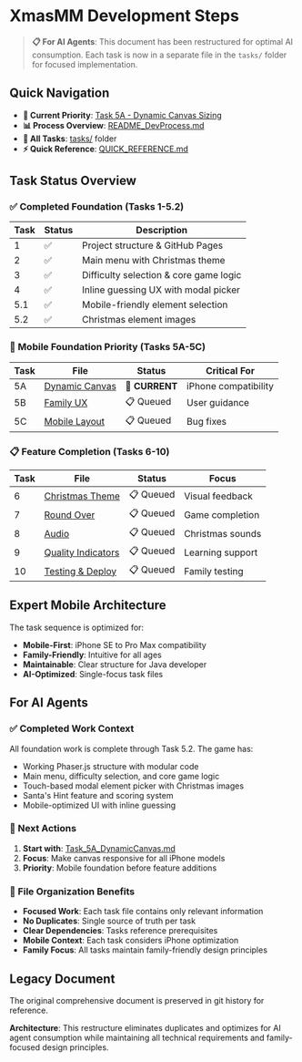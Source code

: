 # XmasMM Development Steps

> **📋 For AI Agents**: This document has been restructured for optimal AI consumption. Each task is now in a separate file in the `tasks/` folder for focused implementation.

## Quick Navigation
- **🎯 Current Priority**: [Task 5A - Dynamic Canvas Sizing](tasks/Task_5A_DynamicCanvas.md)
- **📊 Process Overview**: [README_DevProcess.md](README_DevProcess.md)
- **📁 All Tasks**: [tasks/](tasks/) folder
- **⚡ Quick Reference**: [QUICK_REFERENCE.md](QUICK_REFERENCE.md)

## Task Status Overview

### ✅ Completed Foundation (Tasks 1-5.2)
| Task | Status | Description |
|------|--------|-------------|
| 1 | ✅ | Project structure & GitHub Pages |
| 2 | ✅ | Main menu with Christmas theme |
| 3 | ✅ | Difficulty selection & core game logic |
| 4 | ✅ | Inline guessing UX with modal picker |
| 5.1 | ✅ | Mobile-friendly element selection |
| 5.2 | ✅ | Christmas element images |

### 🎯 Mobile Foundation Priority (Tasks 5A-5C)
| Task | File | Status | Critical For |
|------|------|--------|--------------|
| 5A | [Dynamic Canvas](tasks/Task_5A_DynamicCanvas.md) | 🎯 **CURRENT** | iPhone compatibility |
| 5B | [Family UX](tasks/Task_5B_FamilyUX.md) | 📋 Queued | User guidance |
| 5C | [Mobile Layout](tasks/Task_5C_MobileLayout.md) | 📋 Queued | Bug fixes |

### 📋 Feature Completion (Tasks 6-10)
| Task | File | Status | Focus |
|------|------|--------|-------|
| 6 | [Christmas Theme](tasks/Task_6_ChristmasTheme.md) | 📋 Queued | Visual feedback |
| 7 | [Round Over](tasks/Task_7_RoundOver.md) | 📋 Queued | Game completion |
| 8 | [Audio](tasks/Task_8_Audio.md) | 📋 Queued | Christmas sounds |
| 9 | [Quality Indicators](tasks/Task_9_QualityIndicators.md) | 📋 Queued | Learning support |
| 10 | [Testing & Deploy](tasks/Task_10_Testing.md) | 📋 Queued | Family testing |

## Expert Mobile Architecture
The task sequence is optimized for:
- **Mobile-First**: iPhone SE to Pro Max compatibility
- **Family-Friendly**: Intuitive for all ages
- **Maintainable**: Clear structure for Java developer
- **AI-Optimized**: Single-focus task files

## For AI Agents

### ✅ Completed Work Context
All foundation work is complete through Task 5.2. The game has:
- Working Phaser.js structure with modular code
- Main menu, difficulty selection, and core game logic
- Touch-based modal element picker with Christmas images
- Santa's Hint feature and scoring system
- Mobile-optimized UI with inline guessing

### 🎯 Next Actions
1. **Start with**: [Task_5A_DynamicCanvas.md](tasks/Task_5A_DynamicCanvas.md)
2. **Focus**: Make canvas responsive for all iPhone models
3. **Priority**: Mobile foundation before feature additions

### 📁 File Organization Benefits
- **Focused Work**: Each task file contains only relevant information
- **No Duplicates**: Single source of truth per task
- **Clear Dependencies**: Tasks reference prerequisites  
- **Mobile Context**: Each task considers iPhone optimization
- **Family Focus**: All tasks maintain family-friendly design principles

## Legacy Document
The original comprehensive document is preserved in git history for reference.

**Architecture**: This restructure eliminates duplicates and optimizes for AI agent consumption while maintaining all technical requirements and family-focused design principles.

